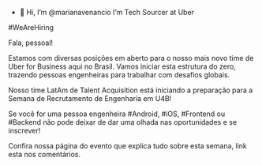 - 👋 Hi, I’m @marianavenancio
 I’m Tech Sourcer at Uber

#WeAreHiring

Fala, pessoal!

Estamos com diversas posições em aberto para o nosso mais novo time de Uber for Business aqui no Brasil. Vamos iniciar esta estrutura do zero, trazendo pessoas engenheiras para trabalhar com desafios globais.

Nosso time LatAm de Talent Acquisition está iniciando a preparação para a Semana de Recrutamento de Engenharia em U4B! 

Se você for uma pessoa engenheira #Android, #iOS, #Frontend ou #Backend não pode deixar de dar uma olhada nas oportunidades e se inscrever!

Confira nossa página do evento que explica tudo sobre esta semana, link esta nos comentários.


<!---
marianavenancio/marianavenancio is a ✨ special ✨ repository because its `README.md` (this file) appears on your GitHub profile.
You can click the Preview link to take a look at your changes.
--->
